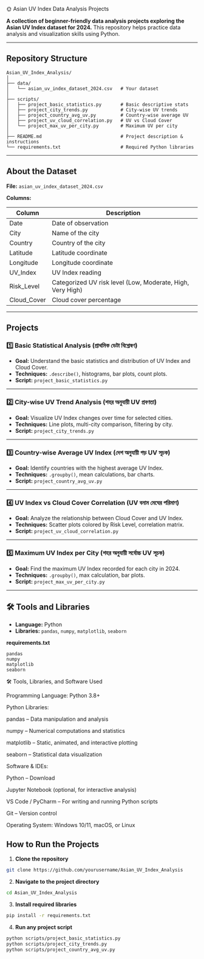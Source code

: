 🌞 Asian UV Index Data Analysis Projects

**A collection of beginner-friendly data analysis projects exploring the Asian UV Index dataset for 2024.**
This repository helps practice data analysis and visualization skills using Python.

---

## Repository Structure

```
Asian_UV_Index_Analysis/
│
├── data/
│   └── asian_uv_index_dataset_2024.csv   # Your dataset
│
├── scripts/
│   ├── project_basic_statistics.py       # Basic descriptive stats
│   ├── project_city_trends.py            # City-wise UV trends
│   ├── project_country_avg_uv.py         # Country-wise average UV
│   ├── project_uv_cloud_correlation.py   # UV vs Cloud Cover
│   └── project_max_uv_per_city.py        # Maximum UV per city
│
├── README.md                             # Project description & instructions
└── requirements.txt                      # Required Python libraries
```

---

## About the Dataset

**File:** `asian_uv_index_dataset_2024.csv`

**Columns:**

| Column       | Description                                                |
| ------------ | ---------------------------------------------------------- |
| Date         | Date of observation                                        |
| City         | Name of the city                                           |
| Country      | Country of the city                                        |
| Latitude     | Latitude coordinate                                        |
| Longitude    | Longitude coordinate                                       |
| UV\_Index    | UV Index reading                                           |
| Risk\_Level  | Categorized UV risk level (Low, Moderate, High, Very High) |
| Cloud\_Cover | Cloud cover percentage                                     |

---

## Projects

### 1️⃣ Basic Statistical Analysis (প্রাথমিক ডেটা বিশ্লেষণ)

* **Goal:** Understand the basic statistics and distribution of UV Index and Cloud Cover.
* **Techniques:** `.describe()`, histograms, bar plots, count plots.
* **Script:** `project_basic_statistics.py`

---

### 2️⃣ City-wise UV Trend Analysis (শহর অনুযায়ী UV প্রবণতা)

* **Goal:** Visualize UV Index changes over time for selected cities.
* **Techniques:** Line plots, multi-city comparison, filtering by city.
* **Script:** `project_city_trends.py`

---

### 3️⃣ Country-wise Average UV Index (দেশ অনুযায়ী গড় UV সূচক)

* **Goal:** Identify countries with the highest average UV Index.
* **Techniques:** `.groupby()`, mean calculations, bar charts.
* **Script:** `project_country_avg_uv.py`

---

### 4️⃣ UV Index vs Cloud Cover Correlation (UV বনাম মেঘের পরিমাণ)

* **Goal:** Analyze the relationship between Cloud Cover and UV Index.
* **Techniques:** Scatter plots colored by Risk Level, correlation matrix.
* **Script:** `project_uv_cloud_correlation.py`

---

### 5️⃣ Maximum UV Index per City (শহর অনুযায়ী সর্বোচ্চ UV সূচক)

* **Goal:** Find the maximum UV Index recorded for each city in 2024.
* **Techniques:** `.groupby()`, max calculation, bar plots.
* **Script:** `project_max_uv_per_city.py`

---

## 🛠️ Tools and Libraries

* **Language:** Python
* **Libraries:** `pandas`, `numpy`, `matplotlib`, `seaborn`

**requirements.txt**

```
pandas
numpy
matplotlib
seaborn
```

🛠️ Tools, Libraries, and Software Used

Programming Language: Python 3.8+

Python Libraries:

pandas – Data manipulation and analysis

numpy – Numerical computations and statistics

matplotlib – Static, animated, and interactive plotting

seaborn – Statistical data visualization

Software & IDEs:

Python – Download

Jupyter Notebook (optional, for interactive analysis)

VS Code / PyCharm – For writing and running Python scripts

Git – Version control

Operating System: Windows 10/11, macOS, or Linux

## How to Run the Projects

1. **Clone the repository**

```bash
git clone https://github.com/yourusername/Asian_UV_Index_Analysis
```

2. **Navigate to the project directory**

```bash
cd Asian_UV_Index_Analysis
```

3. **Install required libraries**

```bash
pip install -r requirements.txt
```

4. **Run any project script**

```bash
python scripts/project_basic_statistics.py
python scripts/project_city_trends.py
python scripts/project_country_avg_uv.py
```
